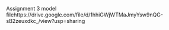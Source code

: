 Assignment 3 model filehttps://drive.google.com/file/d/1hhiGWjWTMaJmyYsw9nQG-sB2zeuxdkc_/view?usp=sharing
